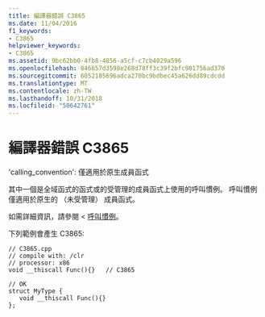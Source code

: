 ```yaml
---
title: 編譯器錯誤 C3865
ms.date: 11/04/2016
f1_keywords:
- C3865
helpviewer_keywords:
- C3865
ms.assetid: 9bc62bb0-4fb8-4856-a5cf-c7cb4029a596
ms.openlocfilehash: 846657d3598e268d78ff3c39f2bfc901756ad370
ms.sourcegitcommit: 6052185696adca270bc9bdbec45a626dd89cdcdd
ms.translationtype: MT
ms.contentlocale: zh-TW
ms.lasthandoff: 10/31/2018
ms.locfileid: "50642761"
---
```

# <a name="compiler-error-c3865"></a>編譯器錯誤 C3865

'calling_convention': 僅適用於原生成員函式

其中一個是全域函式的函式或的受管理的成員函式上使用的呼叫慣例。 呼叫慣例僅適用於原生的 （未受管理） 成員函式。

如需詳細資訊，請參閱 <<c0> [ 呼叫慣例](../../cpp/calling-conventions.md)。

下列範例會產生 C3865:

```
// C3865.cpp
// compile with: /clr
// processor: x86
void __thiscall Func(){}   // C3865

// OK
struct MyType {
   void __thiscall Func(){}
};
```